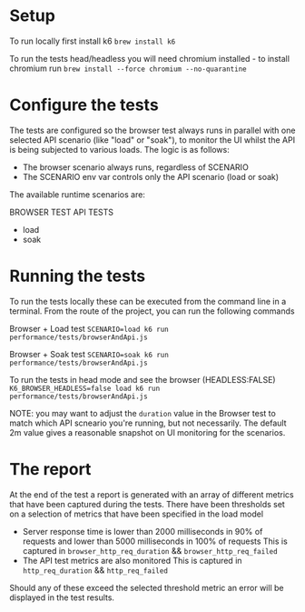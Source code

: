 # Setup
To run locally first install k6
`brew install k6`

To run the tests head/headless you will need chromium installed - to install chromium run
`brew install --force chromium --no-quarantine ` 

# Configure the tests
The tests are configured so the browser test always runs in parallel with one selected API scenario (like "load" or "soak"), to monitor the UI whilst the API is being subjected to various loads. The logic is as follows:
* The browser scenario always runs, regardless of SCENARIO
* The SCENARIO env var controls only the API scenario (load or soak)
 

The available runtime scenarios are:
 
 BROWSER TEST
 API TESTS
 * load
 * soak

# Running the tests
To run the tests locally these can be executed from the command line in a terminal. 
From the route of the project, you can run the following commands

Browser + Load test
`SCENARIO=load k6 run performance/tests/browserAndApi.js`

Browser + Soak test
`SCENARIO=soak k6 run performance/tests/browserAndApi.js`

To run the tests in head mode and see the browser (HEADLESS:FALSE)
`K6_BROWSER_HEADLESS=false load k6 run performance/tests/browserAndApi.js`

NOTE: you may want to adjust the `duration` value in the Browser test to match which API scneario you're running, but not necessarily. The default 2m value gives a reasonable snapshot on UI monitoring for the scenarios.


# The report

At the end of the test a report is generated with an array of different metrics that have been captured during the tests. 
There have been thresholds set on a selection of metrics that have been specified in the load model 
* Server response time is lower than 2000 milliseconds in 90% of requests and lower than
5000 milliseconds in 100% of requests
This is captured in `browser_http_req_duration` && `browser_http_req_failed`
* The API test metrics are also monitored 
This is captured in `http_req_duration` && `http_req_failed`

Should any of these exceed the selected threshold metric an error will be displayed in the test results.